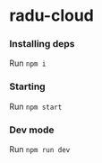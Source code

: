 # radu-cloud
### Installing deps
Run `npm i`
### Starting
Run `npm start`
### Dev mode
Run `npm run dev`
